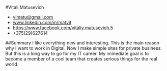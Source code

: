 #Vitali Matusevich
- vimatu@gmail.com
- www.linkedin.com/in/matvit
- https://www.facebook.com/vitaliy.matusevich.5
- +375(29)627614

##Summary
I like everything new and interesting. This is the main reason why I want to work in Digital. Now I make simple sites for private business. But this is a long way to go for my IT career. My immediate goal is to become a member of a cool team that creates serious things for the real world.
